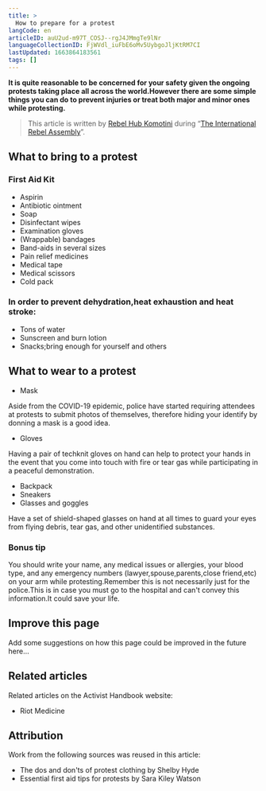 ```yaml
---
title: >
  How to prepare for a protest
langCode: en
articleID: auU2ud-m97T_COSJ--rgJ4JMmgTe9lNr
languageCollectionID: FjWVdl_iuFbE6oMv5UybgoJljKtRM7CI
lastUpdated: 1663864183561
tags: []
---
```


**It is quite reasonable to be concerned for your safety given the ongoing protests taking place all across the world.However there are some simple things you can do to prevent injuries or treat both major and minor ones while protesting.**

> This article is written by [Rebel Hub Komotini](https://www.instagram.com/rebelhubkomotini/) during “[The International Rebel Assembly](/rebelassembly/hub)”.

## What to bring to a protest

### **First Aid Kit**

-   Aspirin
-   Antibiotic ointment
-   Soap
-   Disinfectant wipes
-   Examination gloves
-   (Wrappable) bandages
-   Band-aids in several sizes
-   Pain relief medicines
-   Medical tape
-   Medical scissors
-   Cold pack

### **In order to prevent dehydration,heat exhaustion and heat stroke:**

-   Tons of water
-   Sunscreen and burn lotion
-   Snacks;bring enough for yourself and others

## What to wear to a protest

-   Mask

Aside from the COVID-19 epidemic, police have started requiring attendees at protests to submit photos of themselves, therefore hiding your identify by donning a mask is a good idea.

-   Gloves

Having a pair of techknit gloves on hand can help to protect your hands in the event that you come into touch with fire or tear gas while participating in a peaceful demonstration.

-   Backpack
-   Sneakers
-   Glasses and goggles

Have a set of shield-shaped glasses on hand at all times to guard your eyes from flying debris, tear gas, and other unidentified substances.

### **Bonus tip**

You should write your name, any medical issues or allergies, your blood type, and any emergency numbers (lawyer,spouse,parents,close friend,etc) on your arm while protesting.Remember this is not necessarily just for the police.This is in case you must go to the hospital and can't convey this information.It could save your life.

## Improve this page

Add some suggestions on how this page could be improved in the future here…

## Related articles

Related articles on the Activist Handbook website:

-   Riot Medicine

## Attribution

Work from the following sources was reused in this article:

-   The dos and don'ts of protest clothing by Shelby Hyde
-   Essential first aid tips for protests by Sara Kiley Watson